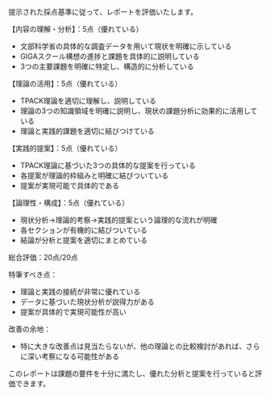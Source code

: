 提示された採点基準に従って、レポートを評価いたします。

【内容の理解・分析】：5点（優れている）
- 文部科学省の具体的な調査データを用いて現状を明確に示している
- GIGAスクール構想の進捗と課題を具体的に説明している
- 3つの主要課題を明確に特定し、構造的に分析している

【理論の活用】：5点（優れている）
- TPACK理論を適切に理解し、説明している
- 理論の3つの知識領域を明確に説明し、現状の課題分析に効果的に活用している
- 理論と実践的課題を適切に結びつけている

【実践的提案】：5点（優れている）
- TPACK理論に基づいた3つの具体的な提案を行っている
- 各提案が理論的枠組みと明確に結びついている
- 提案が実現可能で具体的である

【論理性・構成】：5点（優れている）
- 現状分析→理論的考察→実践的提案という論理的な流れが明確
- 各セクションが有機的に結びついている
- 結論が分析と提案を適切にまとめている

総合評価：20点/20点

特筆すべき点：
- 理論と実践の接続が非常に優れている
- データに基づいた現状分析が説得力がある
- 提案が具体的で実現可能性が高い

改善の余地：
- 特に大きな改善点は見当たらないが、他の理論との比較検討があれば、さらに深い考察になる可能性がある

このレポートは課題の要件を十分に満たし、優れた分析と提案を行っていると評価できます。